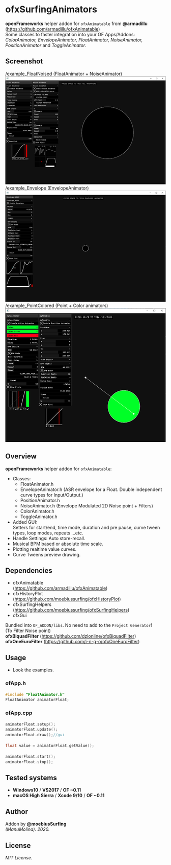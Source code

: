 # ofxSurfingAnimators

**openFrameworks** helper addon for ```ofxAnimatable``` from **@armadillu**  
(https://github.com/armadillu/ofxAnimatable)  
Some classes to faster integration into your OF Apps/Addons:  
*ColorAnimator, EnvelopeAnimator, FloatAnimator, NoiseAnimator, PositionAnimator* and *ToggleAnimator*.

## Screenshot
/example_FloatNoised (FloatAnimator + NoiseAnimator)
![image](/readme_images/Capture.PNG?raw=true "image")  
/example_Envelope (EnvelopeAnimator)
![image](/readme_images/Capture2.PNG?raw=true "image")
/example_PointColored (Point + Color animators)
![image](/readme_images/Capture3.PNG?raw=true "image")
 	
## Overview
**openFrameworks** helper addon for ```ofxAnimatable```:
* Classes:
   * FloatAnimator.h
   * EnvelopeAnimator.h (ASR envelope for a Float. Double independent curve types for Input/Output.)
   * PositionAnimator.h
   * NoiseAnimator.h (Envelope Modulated 2D Noise point + Filters)
   * ColorAnimator.h
   * ToggleAnimator.h
* Added GUI:  
Setters for start/end, time mode, duration and pre pause, curve tween types, loop modes, repeats ...etc. 
* Handle Settings: Auto store-recall.
* Musical BPM based or absolute time scale.
* Plotting realtime value curves.
* Curve Tweens preview drawing.

## Dependencies
* ofxAnimatable  
(https://github.com/armadillu/ofxAnimatable)  
* ofxHistoryPlot  
(https://github.com/moebiussurfing/ofxHistoryPlot)  
* ofxSurfingHelpers  
(https://github.com/moebiussurfing/ofxSurfingHelpers)  
* ofxGui  

Bundled into ```OF_ADDON/libs```. No need to add to the ```Project Generator```!  
(To Filter Noise point)  
**ofxBiquadFilter**  (https://github.com/dzlonline/ofxBiquadFilter)  
**ofxOneEuroFilter**  (https://github.com/i-n-g-o/ofxOneEuroFilter)

## Usage
- Look the examples.

### ofApp.h
```.c++
#include "FloatAnimator.h"
FloatAnimator animatorFloat;
```

### ofApp.cpp
```.c++
animatorFloat.setup();
animatorFloat.update();
animatorFloat.draw();//gui

float value = animatorFloat.getValue();

animatorFloat.start();
animatorFloat.stop();
```

## Tested systems
- **Windows10** / **VS2017** / **OF ~0.11**
- **macOS High Sierra** / **Xcode 9/10** / **OF ~0.11**

## Author
Addon by **@moebiusSurfing**  
*(ManuMolina). 2020.*

## License
*MIT License.*
